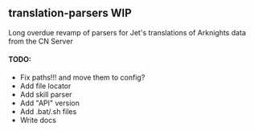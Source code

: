## translation-parsers WIP
Long overdue revamp of parsers for Jet's translations of Arknights data from the CN Server<br>
#### TODO:
- Fix paths!!! and  move them to config?
- Add file locator
- Add skill parser
- Add "API" version
- Add .bat/.sh files
- Write docs
